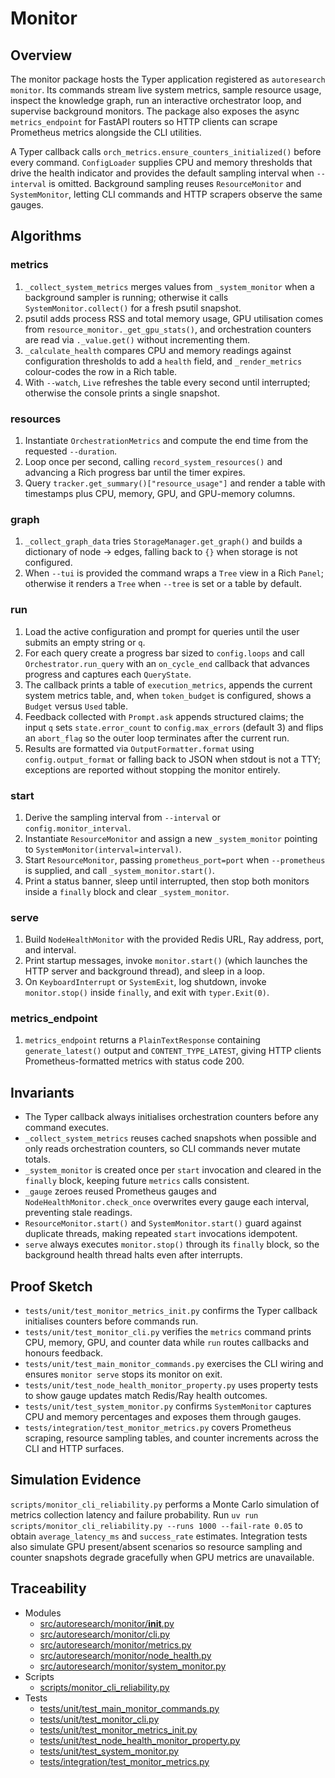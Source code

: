# Monitor

## Overview

The monitor package hosts the Typer application registered as
`autoresearch monitor`. Its commands stream live system metrics, sample
resource usage, inspect the knowledge graph, run an interactive
orchestrator loop, and supervise background monitors. The package also
exposes the async `metrics_endpoint` for FastAPI routers so HTTP clients
can scrape Prometheus metrics alongside the CLI utilities.

A Typer callback calls `orch_metrics.ensure_counters_initialized()`
before every command. `ConfigLoader` supplies CPU and memory thresholds
that drive the health indicator and provides the default sampling
interval when `--interval` is omitted. Background sampling reuses
`ResourceMonitor` and `SystemMonitor`, letting CLI commands and HTTP
scrapers observe the same gauges.

## Algorithms

### metrics

1. `_collect_system_metrics` merges values from `_system_monitor` when a
   background sampler is running; otherwise it calls
   `SystemMonitor.collect()` for a fresh psutil snapshot.
2. psutil adds process RSS and total memory usage, GPU utilisation comes
   from `resource_monitor._get_gpu_stats()`, and orchestration counters
   are read via `._value.get()` without incrementing them.
3. `_calculate_health` compares CPU and memory readings against
   configuration thresholds to add a `health` field, and
   `_render_metrics` colour-codes the row in a Rich table.
4. With `--watch`, `Live` refreshes the table every second until
   interrupted; otherwise the console prints a single snapshot.

### resources

1. Instantiate `OrchestrationMetrics` and compute the end time from the
   requested `--duration`.
2. Loop once per second, calling `record_system_resources()` and
   advancing a Rich progress bar until the timer expires.
3. Query `tracker.get_summary()["resource_usage"]` and render a table
   with timestamps plus CPU, memory, GPU, and GPU-memory columns.

### graph

1. `_collect_graph_data` tries `StorageManager.get_graph()` and builds a
   dictionary of node -> edges, falling back to `{}` when storage is not
   configured.
2. When `--tui` is provided the command wraps a `Tree` view in a Rich
   `Panel`; otherwise it renders a `Tree` when `--tree` is set or a table
   by default.

### run

1. Load the active configuration and prompt for queries until the user
   submits an empty string or `q`.
2. For each query create a progress bar sized to `config.loops` and call
   `Orchestrator.run_query` with an `on_cycle_end` callback that advances
   progress and captures each `QueryState`.
3. The callback prints a table of `execution_metrics`, appends the
   current system metrics table, and, when `token_budget` is configured,
   shows a `Budget` versus `Used` table.
4. Feedback collected with `Prompt.ask` appends structured claims; the
   input `q` sets `state.error_count` to `config.max_errors` (default 3)
   and flips an `abort_flag` so the outer loop terminates after the
   current run.
5. Results are formatted via `OutputFormatter.format` using
   `config.output_format` or falling back to JSON when stdout is not a
   TTY; exceptions are reported without stopping the monitor entirely.

### start

1. Derive the sampling interval from `--interval` or
   `config.monitor_interval`.
2. Instantiate `ResourceMonitor` and assign a new `_system_monitor`
   pointing to `SystemMonitor(interval=interval)`.
3. Start `ResourceMonitor`, passing `prometheus_port=port` when
   `--prometheus` is supplied, and call `_system_monitor.start()`.
4. Print a status banner, sleep until interrupted, then stop both
   monitors inside a `finally` block and clear `_system_monitor`.

### serve

1. Build `NodeHealthMonitor` with the provided Redis URL, Ray address,
   port, and interval.
2. Print startup messages, invoke `monitor.start()` (which launches the
   HTTP server and background thread), and sleep in a loop.
3. On `KeyboardInterrupt` or `SystemExit`, log shutdown, invoke
   `monitor.stop()` inside `finally`, and exit with `typer.Exit(0)`.

### metrics_endpoint

1. `metrics_endpoint` returns a `PlainTextResponse` containing
   `generate_latest()` output and `CONTENT_TYPE_LATEST`, giving HTTP
   clients Prometheus-formatted metrics with status code 200.

## Invariants

- The Typer callback always initialises orchestration counters before any
  command executes.
- `_collect_system_metrics` reuses cached snapshots when possible and
  only reads orchestration counters, so CLI commands never mutate totals.
- `_system_monitor` is created once per `start` invocation and cleared in
  the `finally` block, keeping future `metrics` calls consistent.
- `_gauge` zeroes reused Prometheus gauges and `NodeHealthMonitor.check_once`
  overwrites every gauge each interval, preventing stale readings.
- `ResourceMonitor.start()` and `SystemMonitor.start()` guard against
  duplicate threads, making repeated `start` invocations idempotent.
- `serve` always executes `monitor.stop()` through its `finally` block,
  so the background health thread halts even after interrupts.

## Proof Sketch

- `tests/unit/test_monitor_metrics_init.py` confirms the Typer callback
  initialises counters before commands run.
- `tests/unit/test_monitor_cli.py` verifies the `metrics` command prints
  CPU, memory, GPU, and counter data while `run` routes callbacks and
  honours feedback.
- `tests/unit/test_main_monitor_commands.py` exercises the CLI wiring and
  ensures `monitor serve` stops its monitor on exit.
- `tests/unit/test_node_health_monitor_property.py` uses property tests
  to show gauge updates match Redis/Ray health outcomes.
- `tests/unit/test_system_monitor.py` confirms `SystemMonitor` captures
  CPU and memory percentages and exposes them through gauges.
- `tests/integration/test_monitor_metrics.py` covers Prometheus scraping,
  resource sampling tables, and counter increments across the CLI and
  HTTP surfaces.

## Simulation Evidence

`scripts/monitor_cli_reliability.py` performs a Monte Carlo simulation of
metrics collection latency and failure probability. Run
`uv run scripts/monitor_cli_reliability.py --runs 1000 --fail-rate 0.05`
to obtain `average_latency_ms` and `success_rate` estimates. Integration
tests also simulate GPU present/absent scenarios so resource sampling and
counter snapshots degrade gracefully when GPU metrics are unavailable.

## Traceability

- Modules
  - [src/autoresearch/monitor/__init__.py][m1]
  - [src/autoresearch/monitor/cli.py][m2]
  - [src/autoresearch/monitor/metrics.py][m3]
  - [src/autoresearch/monitor/node_health.py][m4]
  - [src/autoresearch/monitor/system_monitor.py][m5]
- Scripts
  - [scripts/monitor_cli_reliability.py][s1]
- Tests
  - [tests/unit/test_main_monitor_commands.py][t1]
  - [tests/unit/test_monitor_cli.py][t2]
  - [tests/unit/test_monitor_metrics_init.py][t3]
  - [tests/unit/test_node_health_monitor_property.py][t4]
  - [tests/unit/test_system_monitor.py][t5]
  - [tests/integration/test_monitor_metrics.py][t6]

[m1]: ../../src/autoresearch/monitor/__init__.py
[m2]: ../../src/autoresearch/monitor/cli.py
[m3]: ../../src/autoresearch/monitor/metrics.py
[m4]: ../../src/autoresearch/monitor/node_health.py
[m5]: ../../src/autoresearch/monitor/system_monitor.py
[s1]: ../../scripts/monitor_cli_reliability.py
[t1]: ../../tests/unit/test_main_monitor_commands.py
[t2]: ../../tests/unit/test_monitor_cli.py
[t3]: ../../tests/unit/test_monitor_metrics_init.py
[t4]: ../../tests/unit/test_node_health_monitor_property.py
[t5]: ../../tests/unit/test_system_monitor.py
[t6]: ../../tests/integration/test_monitor_metrics.py
